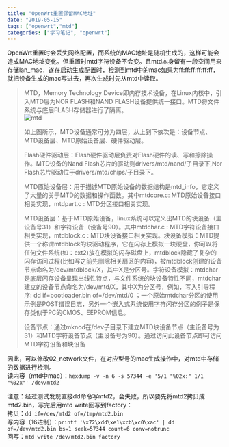 ```yaml
---
title: "OpenWrt重置保留MAC地址"
date: "2019-05-15"
tags: ["openwrt","mtd"]
categories: ["学习笔记", "openwrt"]
---
```

OpenWrt重置时会丢失网络配置，而系统的MAC地址是随机生成的，这样可能会造成MAC地址变化。但重置时mtd字符设备不会变。且mtd本身留有一段空间用来存储lan_mac，遂在启动生成配置时，检测到mtd中的mac如果为ff:ff:ff:ff:ff:ff，就把设备生成的mac写进去，再次生成时先从mtd中读取。

> MTD，Memory Technology Device即内存技术设备，在Linux内核中，引入MTD层为NOR FLASH和NAND FLASH设备提供统一接口。MTD将文件系统与底层FLASH存储器进行了隔离。  
> ![mtd](../../img/OpenWrt/mtd.png)   
> 
> 如上图所示，MTD设备通常可分为四层，从上到下依次是：设备节点、MTD设备层、MTD原始设备层、硬件驱动层。  
> 
> Flash硬件驱动层：Flash硬件驱动层负责对Flash硬件的读、写和擦除操作。MTD设备的Nand Flash芯片的驱动则drivers/mtd/nand/子目录下,Nor Flash芯片驱动位于drivers/mtd/chips/子目录下。  
> 
> MTD原始设备层：用于描述MTD原始设备的数据结构是mtd_info，它定义了大量的关于MTD的数据和操作函数。其中mtdcore.c:  MTD原始设备接口相关实现，mtdpart.c :  MTD分区接口相关实现。  
> 
> MTD设备层：基于MTD原始设备，linux系统可以定义出MTD的块设备（主设备号31）和字符设备（设备号90）。其中mtdchar.c :  MTD字符设备接口相关实现，mtdblock.c : MTD块设备接口相关实现。块设备模拟：MTD提供一个称谓mtdblock的块驱动程序，它在闪存上模拟一块硬盘，你可以将任何文件系统(如：ext2)放在模拟的闪存磁盘上，mtdblock隐藏了复杂的闪存访问过程(比如写之前先删除相关扇区的内容)，被mtdblock创建的设备节点命名为/dev/mtdblock/X，其中X是分区号。字符设备模拟：mtdchar是底层闪存设备呈现出线性特点，与文件系统的块设备特性不同，mtdchar建立的设备节点命名为/dev/mtd/X，其中X为分区号，例如，写入引导程序: dd if=bootloader.bin of=/dev/mtd/0 ；一个原始mtdchar分区的使用示例是POST错误日志，另外一个嵌入式系统使用字符闪存分区的例子是保存类似于PC的CMOS、EEPROM信息。 
>  
> 设备节点：通过mknod在/dev子目录下建立MTD块设备节点（主设备号为31）和MTD字符设备节点（主设备号为90）。通过访问此设备节点即可访问MTD字符设备和块设备   

因此，可以修改02_network文件，在对应型号的mac生成操作中，对mtd中存储的数据进行检测。  
读内容（mtd中mac）：`hexdump -v -n 6 -s 57344 -e '5/1 "%02x:" 1/1 "%02x"' /dev/mtd2`  

注意：经过测试发现直接dd命令写mtd2，会失败，所以要先将mtd2拷贝成mtd2.bin，写完后用mtd write回写到factory：  
拷贝：`dd if=/dev/mtd2 of=/tmp/mtd2.bin`  
写内容（16进制）：`printf '\x72\xdd\xe1\xcb\xc0\xac' | dd of=/dev/mtd2.bin bs=1 seek=57344 count=6 conv=notrunc `  
回写：`mtd write /dev/mtd2.bin factory`  